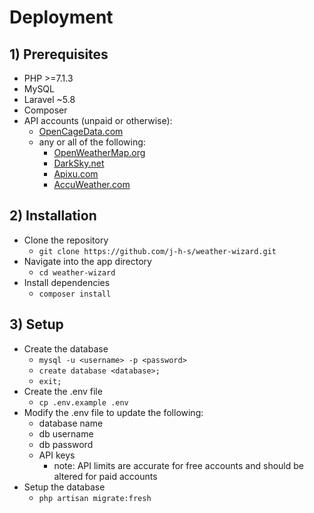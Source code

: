 Deployment
==========

## 1) Prerequisites
* PHP >=7.1.3
* MySQL
* Laravel ~5.8
* Composer
* API accounts (unpaid or otherwise):
  * [OpenCageData.com](http://www.opencagedata.com)
  * any or all of the following:
    * [OpenWeatherMap.org](http://www.openweathermap.org/api)
    * [DarkSky.net](http://www.darksky.net/dev)
    * [Apixu.com](http://www.apixu.com)
    * [AccuWeather.com](http://developer.accuweather.com)

## 2) Installation
* Clone the repository
  * `git clone https://github.com/j-h-s/weather-wizard.git`
* Navigate into the app directory
  * `cd weather-wizard`
* Install dependencies
  * `composer install`

## 3) Setup
* Create the database
  * `mysql -u <username> -p <password>`
  * `create database <database>;`
  * `exit;`
* Create the .env file
  * `cp .env.example .env`
* Modify the .env file to update the following:
  * database name
  * db username
  * db password
  * API keys
    * note: API limits are accurate for free accounts and should be altered for paid accounts
* Setup the database
  * `php artisan migrate:fresh`
